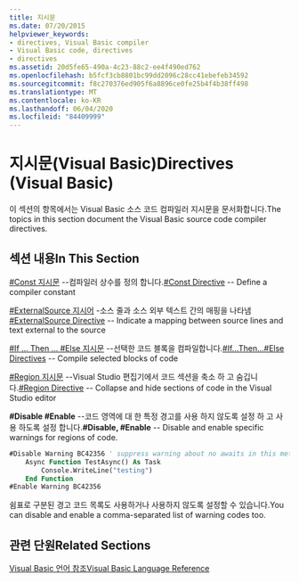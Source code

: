 ```yaml
---
title: 지시문
ms.date: 07/20/2015
helpviewer_keywords:
- directives, Visual Basic compiler
- Visual Basic code, directives
- directives
ms.assetid: 20d5fe65-490a-4c23-88c2-ee4f490ed762
ms.openlocfilehash: b5fcf3cb8801bc99dd2096c28cc41ebefeb34592
ms.sourcegitcommit: f8c270376ed905f6a8896ce0fe25b4f4b38ff498
ms.translationtype: MT
ms.contentlocale: ko-KR
ms.lasthandoff: 06/04/2020
ms.locfileid: "84409999"
---
```

# <a name="directives-visual-basic"></a><span data-ttu-id="88422-102">지시문(Visual Basic)</span><span class="sxs-lookup"><span data-stu-id="88422-102">Directives (Visual Basic)</span></span>

<span data-ttu-id="88422-103">이 섹션의 항목에서는 Visual Basic 소스 코드 컴파일러 지시문을 문서화합니다.</span><span class="sxs-lookup"><span data-stu-id="88422-103">The topics in this section document the Visual Basic source code compiler directives.</span></span>  
  
## <a name="in-this-section"></a><span data-ttu-id="88422-104">섹션 내용</span><span class="sxs-lookup"><span data-stu-id="88422-104">In This Section</span></span>  

 <span data-ttu-id="88422-105">[#Const 지시문](const-directive.md) --컴파일러 상수를 정의 합니다.</span><span class="sxs-lookup"><span data-stu-id="88422-105">[#Const Directive](const-directive.md) -- Define a compiler constant</span></span>  
  
 <span data-ttu-id="88422-106">[#ExternalSource 지시어](externalsource-directive.md) -소스 줄과 소스 외부 텍스트 간의 매핑을 나타냄</span><span class="sxs-lookup"><span data-stu-id="88422-106">[#ExternalSource Directive](externalsource-directive.md) -- Indicate a mapping between source lines and text external to the source</span></span>  
  
 <span data-ttu-id="88422-107">[#If ... Then ... #Else 지시문](if-then-else-directives.md) --선택한 코드 블록을 컴파일합니다.</span><span class="sxs-lookup"><span data-stu-id="88422-107">[#If...Then...#Else Directives](if-then-else-directives.md) -- Compile selected blocks of code</span></span>  
  
 <span data-ttu-id="88422-108">[#Region 지시문](region-directive.md) --Visual Studio 편집기에서 코드 섹션을 축소 하 고 숨깁니다.</span><span class="sxs-lookup"><span data-stu-id="88422-108">[#Region Directive](region-directive.md) -- Collapse and hide sections of code in the Visual Studio editor</span></span>  
  
 <span data-ttu-id="88422-109">**#Disable #Enable** --코드 영역에 대 한 특정 경고를 사용 하지 않도록 설정 하 고 사용 하도록 설정 합니다.</span><span class="sxs-lookup"><span data-stu-id="88422-109">**#Disable, #Enable** -- Disable and enable specific warnings for regions of code.</span></span>  
  
```vb  
#Disable Warning BC42356 ' suppress warning about no awaits in this method  
    Async Function TestAsync() As Task  
        Console.WriteLine("testing")  
    End Function  
#Enable Warning BC42356  
```  
  
 <span data-ttu-id="88422-110">쉼표로 구분된 경고 코드 목록도 사용하거나 사용하지 않도록 설정할 수 있습니다.</span><span class="sxs-lookup"><span data-stu-id="88422-110">You can disable and enable a comma-separated list of warning codes too.</span></span>  
  
## <a name="related-sections"></a><span data-ttu-id="88422-111">관련 단원</span><span class="sxs-lookup"><span data-stu-id="88422-111">Related Sections</span></span>  

 [<span data-ttu-id="88422-112">Visual Basic 언어 참조</span><span class="sxs-lookup"><span data-stu-id="88422-112">Visual Basic Language Reference</span></span>](../index.md)  
  